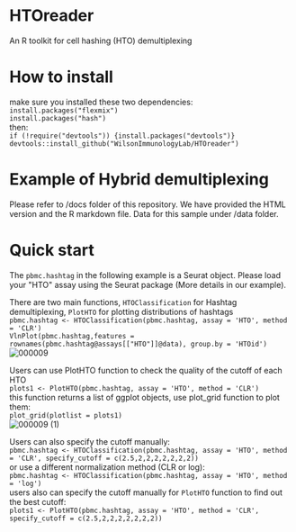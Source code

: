 # HTOreader
An R toolkit for cell hashing (HTO) demultiplexing

# How to install
make sure you installed these two dependencies:<br>
`install.packages("flexmix")` <br> `install.packages("hash")`<br>
then:<br>
`if (!require("devtools")) {install.packages("devtools")}`<br>
`devtools::install_github("WilsonImmunologyLab/HTOreader")`

# Example of Hybrid demultiplexing 

Please refer to /docs folder of this repository. We have provided the HTML version and the R markdown file. 
Data for this sample under /data folder. 

# Quick start
The `pbmc.hashtag` in the following example is a Seurat object. Please load your "HTO" assay using the Seurat package (More details in our example). 

There are two main functions, `HTOClassification` for Hashtag demultiplexing, `PlotHTO` for plotting distributions of hashtags <br>
`pbmc.hashtag <- HTOClassification(pbmc.hashtag, assay = 'HTO', method = 'CLR')` <br>
`VlnPlot(pbmc.hashtag,features = rownames(pbmc.hashtag@assays[["HTO"]]@data), group.by = 'HTOid')` <br>
![000009](https://user-images.githubusercontent.com/4589583/161608424-2a748fdf-5872-49fa-b519-ef0519b30b48.png)

Users can use PlotHTO function to check the quality of the cutoff of each HTO <br>
`plots1 <- PlotHTO(pbmc.hashtag, assay = 'HTO', method = 'CLR')` <br>
this function returns a list of ggplot objects, use plot_grid function to plot them: <br>
`plot_grid(plotlist = plots1)` <br>
![000009 (1)](https://user-images.githubusercontent.com/4589583/161609949-0599145c-a03b-466c-bf98-1c652cd4ce83.png)


Users can also specify the cutoff manually:  <br>
`pbmc.hashtag <- HTOClassification(pbmc.hashtag, assay = 'HTO', method = 'CLR', specify_cutoff = c(2.5,2,2,2,2,2,2,2))`  <br>
or use a different normalization method (CLR or log):  <br>
`pbmc.hashtag <- HTOClassification(pbmc.hashtag, assay = 'HTO', method = 'log')`  <br>
users also can specify the cutoff manually for `PlotHTO` function to find out the best cutoff: <br>
`plots1 <- PlotHTO(pbmc.hashtag, assay = 'HTO', method = 'CLR', specify_cutoff = c(2.5,2,2,2,2,2,2,2)) ` <br>
